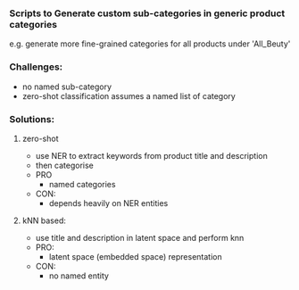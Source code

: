 ### Scripts to Generate custom sub-categories in generic product categories

e.g. generate more fine-grained categories for all products under 'All_Beuty'

### Challenges:
- no named sub-category
- zero-shot classification assumes a named list of category

### Solutions:
1. zero-shot
    - use NER to extract keywords from product title and description
    - then categorise 
    - PRO
        - named categories
    - CON:
        - depends heavily on NER entities


2. kNN based:
    - use title and description in latent space and perform knn
    - PRO:
        - latent space (embedded space) representation 
    - CON:
        - no named entity
